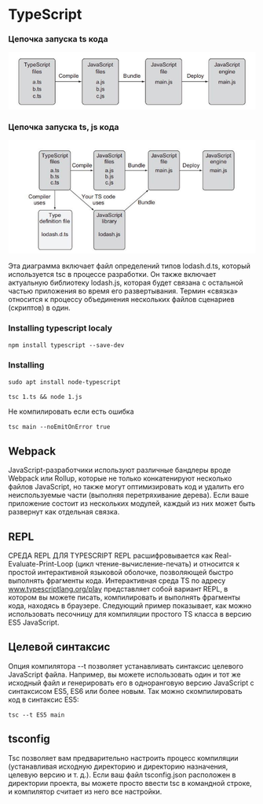 # TypeScript

### Цепочка запуска ts кода

![ts_deploy](./img/ts_deploy.jpg)

### Цепочка запуска ts, js кода

![ts_js_deploy](./img/ts_js_deploy.jpg)

Эта диаграмма включает файл определений типов lodash.d.ts, который используется tsc в процессе разработки. Он также включает актуальную библиотеку
lodash.js, которая будет связана с остальной частью приложения во время его
развертывания. Термин «связка» относится к процессу объединения нескольких
файлов сценариев (скриптов) в один.

### Installing typescript localy

```
npm install typescript --save-dev
```

### Installing

```
sudo apt install node-typescript
```

```
tsc 1.ts && node 1.js
```
Не компилировать если есть ошибка
```
tsc main --noEmitOnError true
```

## Webpack

JavaScript-разработчики используют различные бандлеры вроде Webpack или
Rollup, которые не только конкатенируют несколько файлов JavaScript, но также могут оптимизировать код и удалить его неиспользуемые части (выполняя
перетряхивание дерева). Если ваше приложение состоит из нескольких модулей,
каждый из них может быть развернут как отдельная связка.

## REPL

СРЕДА REPL ДЛЯ TYPESCRIPT
REPL расшифровывается как Real-Evaluate-Print-Loop (цикл чтение-вычисление-печать) и относится к простой интерактивной языковой оболочке, позволяющей
быстро выполнять фрагменты кода. Интерактивная среда TS по адресу www.typescriptlang.org/play представляет собой вариант REPL, в котором вы можете
писать, компилировать и  выполнять фрагменты кода, находясь в  браузере.
Следующий пример показывает, как можно использовать песочницу для компиляции простого TS класса в версию ES5 JavaScript.

## Целевой синтаксис
Опция компилятора --t позволяет устанавливать синтаксис целевого JavaScript файла. Например, вы можете использовать один и тот же исходный файл и генерировать его в одноранговую версию JavaScript с синтаксисом ES5, ES6 или
более новым. Так можно скомпилировать код в синтаксис ES5:

```
tsc --t ES5 main
```
## tsconfig
Tsc позволяет вам предварительно настроить процесс компиляции (устанавливая
исходную директорию и директорию назначения, целевую версию и т. д.). Если
ваш файл tsconfig.json расположен в директории проекта, вы можете просто ввести
tsc в командной строке, и компилятор считает из него все настройки.